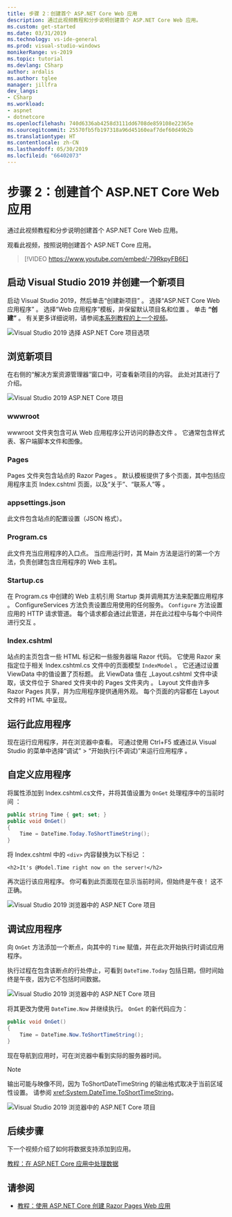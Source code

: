 ```yaml
---
title: 步骤 2：创建首个 ASP.NET Core Web 应用
description: 通过此视频教程和分步说明创建首个 ASP.NET Core Web 应用。
ms.custom: get-started
ms.date: 03/31/2019
ms.technology: vs-ide-general
ms.prod: visual-studio-windows
monikerRange: vs-2019
ms.topic: tutorial
ms.devlang: CSharp
author: ardalis
ms.author: tglee
manager: jillfra
dev_langs:
- CSharp
ms.workload:
- aspnet
- dotnetcore
ms.openlocfilehash: 740d6336ab4258d3111dd6708de859108e22365e
ms.sourcegitcommit: 25570fb5fb197318a96d45160eaf7def60d49b2b
ms.translationtype: HT
ms.contentlocale: zh-CN
ms.lasthandoff: 05/30/2019
ms.locfileid: "66402073"
---
```

# <a name="step-2-create-your-first-aspnet-core-web-app"></a>步骤 2：创建首个 ASP.NET Core Web 应用

通过此视频教程和分步说明创建首个 ASP.NET Core Web 应用。

观看此视频，按照说明创建首个 ASP.NET Core 应用。 

> [!VIDEO https://www.youtube.com/embed/-79RkpyFB6E]

## <a name="start-visual-studio-2019-and-create-a-new-project"></a>启动 Visual Studio 2019 并创建一个新项目

启动 Visual Studio 2019，然后单击“创建新项目”  。 选择“ASP.NET Core Web 应用程序”  。 选择“Web 应用程序”模板，并保留默认项目名和位置  。 单击 **“创建”** 。 有关更多详细说明，请参阅[本系列教程的上一个视频](tutorial-aspnet-core-ef-step-01.md)。

![Visual Studio 2019 选择 ASP.NET Core 项目选项](media/vs-2019/vs2019-choose-aspnetcore-project.png)

## <a name="explore-the-new-project"></a>浏览新项目

在右侧的“解决方案资源管理器”窗口中，可查看新项目的内容。 此处对其进行了介绍。

![Visual Studio 2019 ASP.NET Core 项目](media/vs-2019/vs2019-solution-explorer.png)

### <a name="wwwroot"></a>wwwroot

wwwroot 文件夹包含可从 Web 应用程序公开访问的静态文件  。 它通常包含样式表、客户端脚本文件和图像。

### <a name="pages"></a>Pages

Pages 文件夹包含站点的 Razor Pages  。 默认模板提供了多个页面，其中包括应用程序主页 Index.cshtml 页面，以及“关于”、“联系人”等  。

### <a name="appsettingsjson"></a>appsettings.json

此文件包含站点的配置设置（JSON 格式）。

### <a name="programcs"></a>Program.cs

此文件充当应用程序的入口点。 当应用运行时，其 Main 方法是运行的第一个方法，负责创建包含应用程序的 Web 主机。

### <a name="startupcs"></a>Startup.cs

在 Program.cs 中创建的 Web 主机引用 Startup 类并调用其方法来配置应用程序  。 ConfigureServices 方法负责设置应用使用的任何服务。 `Configure` 方法设置应用的 HTTP 请求管道。 每个请求都会通过此管道，并在此过程中与每个中间件进行交互  。

### <a name="indexcshtml"></a>Index.cshtml

站点的主页包含一些 HTML 标记和一些服务器端 Razor 代码。 它使用 Razor 来指定位于相关 Index.cshtml.cs 文件中的页面模型 `IndexModel`  。 它还通过设置 ViewData 中的值设置了页标题。 此 ViewData 值在 \_Layout.cshtml 文件中读取，该文件位于 Shared 文件夹中的 Pages 文件夹内  。 Layout 文件由许多 Razor Pages 共享，并为应用程序提供通用外观。 每个页面的内容都在 Layout 文件的 HTML 中呈现。

## <a name="run-the-application"></a>运行此应用程序

现在运行应用程序，并在浏览器中查看。 可通过使用 Ctrl+F5 或通过从 Visual Studio 的菜单中选择“调试” > “开始执行(不调试)”来运行应用程序     。

## <a name="customize-the-application"></a>自定义应用程序

将属性添加到 Index.cshtml.cs文件，并将其值设置为 `OnGet` 处理程序中的当前时间  ：

```csharp
public string Time { get; set; }
public void OnGet()
{
    Time = DateTime.Today.ToShortTimeString();
}
```

将 Index.cshtml 中的 `<div>` 内容替换为以下标记  ：

```cshtml
<h2>It's @Model.Time right now on the server!</h2>
```

再次运行该应用程序。 你可看到此页面现在显示当前时间，但始终是午夜！ 这不正确。

![Visual Studio 2019 浏览器中的 ASP.NET Core 项目](media/vs-2019/vs2019-app-in-browser.png)

## <a name="debug-the-application"></a>调试应用程序

向 `OnGet` 方法添加一个断点，向其中的 `Time` 赋值，并在此次开始执行时调试应用程序。

执行过程在包含该断点的行处停止，可看到 `DateTime.Today` 包括日期，但时间始终是午夜，因为它不包括时间数据。 

![Visual Studio 2019 浏览器中的 ASP.NET Core 项目](media/vs-2019/vs2019-breakpoint.png)

将其更改为使用 `DateTime.Now` 并继续执行。 `OnGet` 的新代码应为：

```csharp
public void OnGet()
{
    Time = DateTime.Now.ToShortTimeString();
}
```

现在导航到应用时，可在浏览器中看到实际的服务器时间。

> [!NOTE]
> 输出可能与映像不同，因为 ToShortDateTimeString 的输出格式取决于当前区域性设置。 请参阅 <xref:System.DateTime.ToShortTimeString>。

![Visual Studio 2019 浏览器中的 ASP.NET Core 项目](media/vs-2019/vs2019-app-fixed-in-browser.png)

## <a name="next-steps"></a>后续步骤

下一个视频介绍了如何将数据支持添加到应用。

[教程：在 ASP.NET Core 应用中处理数据](tutorial-aspnet-core-ef-step-03.md)

## <a name="see-also"></a>请参阅

- [教程：使用 ASP.NET Core 创建 Razor Pages Web 应用](/aspnet/core/tutorials/razor-pages/?view=aspnetcore-2.1)
